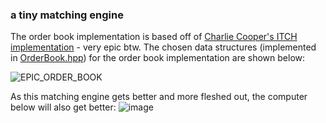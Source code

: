 ### a tiny matching engine
The order book implementation is based off of [Charlie Cooper's ITCH implementation](https://github.com/charles-cooper/itch-order-book/blob/master/order_book.h) - very epic btw. The chosen data structures (implemented in [OrderBook.hpp](./src/OrderBook.hpp)) for the order book implementation are shown below:

![EPIC_ORDER_BOOK](https://user-images.githubusercontent.com/49330057/221149625-cccbac6c-20e4-44a9-a931-daef102f9413.png)

As this matching engine gets better and more fleshed out, the computer below will also get better:
![image](https://user-images.githubusercontent.com/49330057/221151855-7e8fd575-40bc-40e9-bd18-62fc1b74d734.png)
